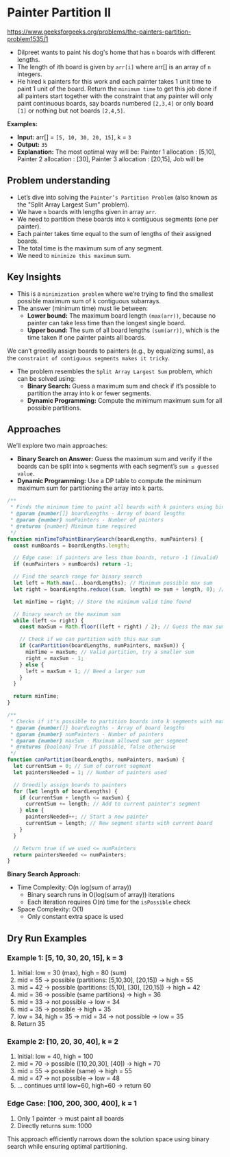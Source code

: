 # Painter Partition II

https://www.geeksforgeeks.org/problems/the-painters-partition-problem1535/1

- Dilpreet wants to paint his dog's home that has `n` boards with different lengths.
- The length of ith board is given by `arr[i]` where arr[] is an array of `n` integers.
- He hired `k` painters for this work and each painter takes 1 unit time to paint 1 unit of the board.
  Return the `minimum time` to get this job done if all painters start together with the constraint that any painter will only paint continuous boards, say boards numbered `[2,3,4]` or only board `[1]` or nothing but not boards `[2,4,5]`.

**Examples:**

- **Input:** arr[] = `[5, 10, 30, 20, 15]`, k = `3`
- **Output:** `35`
- **Explanation:** The most optimal way will be: Painter 1 allocation : [5,10], Painter 2 allocation : [30], Painter 3 allocation : [20,15], Job will be

## Problem understanding

- Let’s dive into solving the `Painter’s Partition Problem` (also known as the "Split Array Largest Sum" problem).
- We have `n` boards with lengths given in array `arr`.
- We need to partition these boards into `k` contiguous segments (one per painter).
- Each painter takes time equal to the sum of lengths of their assigned boards.
- The total time is the maximum sum of any segment.
- We need to `minimize this maximum` sum.

## Key Insights

- This is a `minimization problem` where we’re trying to find the smallest possible maximum sum of `k` contiguous subarrays.
- The answer (minimum time) must lie between:
  - **Lower bound:** The maximum board length `(max(arr))`, because no painter can take less time than the longest single board.
  - **Upper bound:** The sum of all board lengths `(sum(arr))`, which is the time taken if one painter paints all boards.

We can’t greedily assign boards to painters (e.g., by equalizing sums), as the `constraint of contiguous segments makes it tricky`.

- The problem resembles the `Split Array Largest Sum` problem, which can be solved using:
  - **Binary Search:** Guess a maximum sum and check if it’s possible to partition the array into k or fewer segments.
  - **Dynamic Programming:** Compute the minimum maximum sum for all possible partitions.

## Approaches

We’ll explore two main approaches:

- **Binary Search on Answer:** Guess the maximum sum and verify if the boards can be split into `k` segments with each segment’s `sum ≤ guessed value`.
- **Dynamic Programming:** Use a DP table to compute the minimum maximum sum for partitioning the array into k parts.

```javascript
/**
 * Finds the minimum time to paint all boards with k painters using binary search.
 * @param {number[]} boardLengths - Array of board lengths
 * @param {number} numPainters - Number of painters
 * @returns {number} Minimum time required
 */
function minTimeToPaintBinarySearch(boardLengths, numPainters) {
  const numBoards = boardLengths.length;

  // Edge case: if painters are less than boards, return -1 (invalid)
  if (numPainters > numBoards) return -1;

  // Find the search range for binary search
  let left = Math.max(...boardLengths); // Minimum possible max sum
  let right = boardLengths.reduce((sum, length) => sum + length, 0); // Maximum possible max sum

  let minTime = right; // Store the minimum valid time found

  // Binary search on the maximum sum
  while (left <= right) {
    const maxSum = Math.floor((left + right) / 2); // Guess the max sum

    // Check if we can partition with this max sum
    if (canPartition(boardLengths, numPainters, maxSum)) {
      minTime = maxSum; // Valid partition, try a smaller sum
      right = maxSum - 1;
    } else {
      left = maxSum + 1; // Need a larger sum
    }
  }

  return minTime;
}

/**
 * Checks if it's possible to partition boards into k segments with max sum <= maxSum.
 * @param {number[]} boardLengths - Array of board lengths
 * @param {number} numPainters - Number of painters
 * @param {number} maxSum - Maximum allowed sum per segment
 * @returns {boolean} True if possible, false otherwise
 */
function canPartition(boardLengths, numPainters, maxSum) {
  let currentSum = 0; // Sum of current segment
  let paintersNeeded = 1; // Number of painters used

  // Greedily assign boards to painters
  for (let length of boardLengths) {
    if (currentSum + length <= maxSum) {
      currentSum += length; // Add to current painter's segment
    } else {
      paintersNeeded++; // Start a new painter
      currentSum = length; // New segment starts with current board
    }
  }

  // Return true if we used <= numPainters
  return paintersNeeded <= numPainters;
}
```

**Binary Search Approach:**

- Time Complexity: O(n log(sum of array))
  - Binary search runs in O(log(sum of array)) iterations
  - Each iteration requires O(n) time for the `isPossible` check
- Space Complexity: O(1)
  - Only constant extra space is used

## Dry Run Examples

### Example 1: [5, 10, 30, 20, 15], k = 3

1. Initial: low = 30 (max), high = 80 (sum)
2. mid = 55 → possible (partitions: [5,10,30], [20,15]) → high = 55
3. mid = 42 → possible (partitions: [5,10], [30], [20,15]) → high = 42
4. mid = 36 → possible (same partitions) → high = 36
5. mid = 33 → not possible → low = 34
6. mid = 35 → possible → high = 35
7. low = 34, high = 35 → mid = 34 → not possible → low = 35
8. Return 35

### Example 2: [10, 20, 30, 40], k = 2

1. Initial: low = 40, high = 100
2. mid = 70 → possible ([10,20,30], [40]) → high = 70
3. mid = 55 → possible (same) → high = 55
4. mid = 47 → not possible → low = 48
5. ... continues until low=60, high=60 → return 60

### Edge Case: [100, 200, 300, 400], k = 1

1. Only 1 painter → must paint all boards
2. Directly returns sum: 1000

This approach efficiently narrows down the solution space using binary search while ensuring optimal partitioning.
